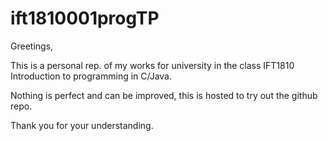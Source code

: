 # ift1810001progTP

Greetings,

This is a personal rep. of my works for university in the class IFT1810 Introduction to programming in C/Java.

Nothing is perfect and can be improved, this is hosted to try out the github repo.

Thank you for your understanding.
